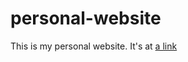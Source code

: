 personal-website
================

This is my personal website. It's at [a link](www.taliaswartz.com)
